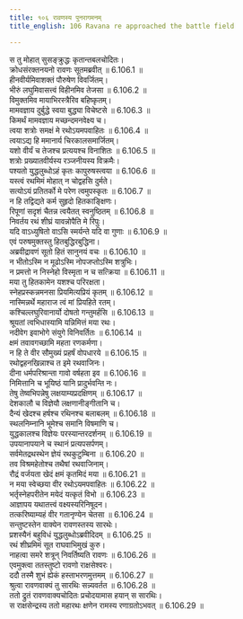 ```yaml
---
title: १०६ रावणस्य पुनरागमनम्
title_english: 106 Ravana re approached the battle field

---
```




स तु मोहात् सुसङ्क्रुद्धः कृतान्तबलचोदितः।  
क्रोधसंरक्तनयनो रावणः सूतमब्रवीत् ॥ 6.106.1 ॥   
हीनवीर्यमिवाशक्तं पौरुषेण विवर्जितम्।  
भीरुं लघुमिवासत्त्वं विहीनमिव तेजसा ॥ 6.106.2 ॥   
विमुक्तमिव मायाभिरस्त्रैरिव बहिष्कृतम्।  
मामवज्ञाय दुर्बुद्धे स्वया बुद्ध्या विचेष्टसे ॥ 6.106.3 ॥   
किमर्थं मामवज्ञाय मच्छन्दमनवेक्ष्य च।  
त्वया शत्रोः समक्षं मे रथोऽयमपवाहितः ॥ 6.106.4 ॥   
त्वयाऽद्य हि ममानार्य चिरकालसमार्जितम्।  
यशो वीर्यं च तेजश्च प्रत्ययश्च विनाशितः ॥ 6.106.5 ॥   
शत्रोः प्रख्यातवीर्यस्य रञ्जनीयस्य विक्रमैः।  
पश्यतो युद्धलुब्धोऽहं कृतः कापुरुषस्त्वया ॥ 6.106.6 ॥   
यस्त्वं रथमिमं मोहात् न चोद्वहसि दुर्मते।  
सत्योऽयं प्रतितर्को मे परेण त्वमुपस्कृतः ॥ 6.106.7 ॥   
न हि तद्विद्यते कर्म सुहृदो हितकाङ्क्षिणः।  
रिपूणां सदृशं चैतन्न त्वयैतत् स्वनुष्ठितम् ॥ 6.106.8 ॥   
निवर्तय रथं शीघ्रं यावन्नोपैति मे रिपुः।  
यदि वाऽध्युषितो वाऽसि स्मर्यन्ते यदि वा गुणाः ॥ 6.106.9 ॥   
एवं परुषमुक्तस्तु हितबुद्धिरबुद्धिना।  
अब्रवीद्रावणं सूतो हितं सानुनयं वचः ॥ 6.106.10 ॥   
न भीतोऽस्मि न मूढोऽस्मि नोपजप्तोऽस्मि शत्रुभिः।  
न प्रमत्तो न निस्नेहो विस्मृता न च सत्क्रिया ॥ 6.106.11 ॥   
मया तु हितकामेन यशश्च परिरक्षता।  
स्नेहप्रस्कन्नमनसा प्रियमित्यप्रियं कृतम् ॥ 6.106.12 ॥   
नास्मिन्नर्थे महाराज त्वं मां प्रियहिते रतम्।  
कश्चिल्लघुरिवानार्यो दोषतो गन्तुमर्हसि ॥ 6.106.13 ॥   
श्रूयतां त्वभिधास्यामि यन्निमित्तं मया रथः।  
नदीवेग इवाभोगे संयुगे विनिवर्तितः ॥ 6.106.14 ॥   
क्षमं तवावगच्छामि महता रणकर्मणा।  
न हि ते वीर सौमुख्यं प्रहर्षं वोपधारये ॥ 6.106.15 ॥   
रथोद्वहनखिन्नाश्च त इमे रथवाजिनः।  
दीना धर्मपरिश्रान्ता गावो वर्षहता इव ॥ 6.106.16 ॥   
निमित्तानि च भूयिष्ठं यानि प्रादुर्भवन्ति नः।  
तेषु तेष्वभिपन्नेषु लक्षयाम्यप्रदक्षिणम् ॥ 6.106.17 ॥   
देशकालौ च विज्ञेयौ लक्षणानीङ्गीतानि च।  
दैन्यं खेदश्च हर्षश्च रथिनश्च बलाबलम् ॥ 6.106.18 ॥   
स्थलनिम्नानि भूमेश्च समानि विषमाणि च।  
युद्धकालश्च विज्ञेयः परस्यान्तरदर्शनम् ॥ 6.106.19 ॥   
उपयानापयाने च स्थानं प्रत्यपसर्पणम्।  
सर्वमेतद्रथस्थेन ज्ञेयं रथकुटुम्बिना ॥ 6.106.20 ॥   
तव विश्रमहेतोश्च तथैषां रथवाजिनाम्।  
रौद्रं वर्जयता खेदं क्षमं कृतमिदं मया ॥ 6.106.21 ॥   
न मया स्वेच्छया वीर रथोऽयमपवाहितः ॥ 6.106.22 ॥   
भर्तृस्नेहपरीतेन मयेदं यत्कृतं विभो ॥ 6.106.23 ॥   
आज्ञापय यथातत्त्वं वक्ष्यस्यरिनिषूदन।  
तत्करिष्याम्यहं वीर गतानृण्येन चेतसा ॥ 6.106.24 ॥   
सन्तुष्टस्तेन वाक्येन रावणस्तस्य सारथेः।  
प्रशस्यैनं बहुविधं युद्धलुब्धोऽब्रवीदिदम् ॥ 6.106.25 ॥   
रथं शीघ्रमिमं सूत राघवाभिमुखं कुरु।  
नाहत्वा समरे शत्रून् निवर्तिष्यति रावणः ॥ 6.106.26 ॥   
एवमुक्त्वा ततस्तुष्टो रावणो राक्षसेश्वरः।  
ददौ तस्मै शुभं ह्येकं हस्ताभरणमुत्तमम् ॥ 6.106.27 ॥   
श्रुत्वा रावणवाक्यं तु सारथिः सन्न्यवर्तत ॥ 6.106.28 ॥   
ततो द्रुतं रावणवाक्यचोदितः प्रचोदयामास हयान् स सारथिः।  
स राक्षसेन्द्रस्य ततो महारथः क्षणेन रामस्य रणाग्रतोऽभवत् ॥ 6.106.29 ॥   